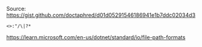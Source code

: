 Source: <https://gist.github.com/doctaphred/d01d05291546186941e1b7ddc02034d3>

```
<>:"/\|?*
```

<https://learn.microsoft.com/en-us/dotnet/standard/io/file-path-formats>
